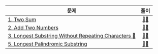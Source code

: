 | 문제 | 풀이 |
|---|:---:|
| [1. Two Sum](https://leetcode.com/problems/two-sum/) | [✍🏻](1_two_sum.py) |
| [2. Add Two Numbers](https://leetcode.com/problems/add-two-numbers/) | [✍🏻](2_add_two_numbers.py) |
| [3. Longest Substring Without Repeating Characters 👀](https://leetcode.com/problems/longest-substring-without-repeating-characters) | [✍🏻](3_longest_substring_without_repeating_characters.py) |
| [5. Longest Palindromic Substring](https://leetcode.com/problems/longest-palindromic-substring) | [✍🏻](5_longest_palindromic_substring.py) |
